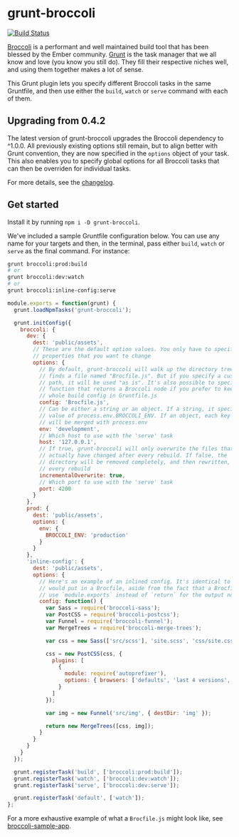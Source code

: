# grunt-broccoli
[![Build Status](https://travis-ci.org/quandl/grunt-broccoli.svg?branch=master)](https://travis-ci.org/quandl/grunt-broccoli)

[Broccoli](http://broccolijs.com/) is a performant and well maintained build tool that has been blessed by the Ember community. [Grunt](https://gruntjs.com/) is the task manager that we all know and love (you know you still do). They fill their respective niches well, and using them together makes a lot of sense.

This Grunt plugin lets you specify different Broccoli tasks in the same Gruntfile, and then use either the `build`, `watch` or `serve` command with each of them.

## Upgrading from 0.4.2

The latest version of grunt-broccoli upgrades the Broccoli dependency to ^1.0.0. All previously existing options still remain, but to align better with Grunt convention, they are now specified in the `options` object of your task. This also enables you to specify global options for all Broccoli tasks that can then be overriden for individual tasks.

For more details, see the [changelog](https://github.com/EmberSherpa/grunt-broccoli/blob/master/CHANGELOG.md).

## Get started

Install it by running `npm i -D grunt-broccoli`.

We've included a sample Gruntfile configuration below. You can use any name for your targets and then, in the terminal, pass either `build`, `watch` or `serve` as the final command. For instance:

```sh
grunt broccoli:prod:build
# or
grunt broccoli:dev:watch
# or
grunt broccoli:inline-config:serve
```

```js
module.exports = function(grunt) {
  grunt.loadNpmTasks('grunt-broccoli');

  grunt.initConfig({
    broccoli: {
      dev: {
        dest: 'public/assets',
        // These are the default option values. You only have to specify the
        // properties that you want to change
        options: {
          // By default, grunt-broccoli will walk up the directory tree until it
          // finds a file named "Brocfile.js". But if you specify a custom
          // path, it will be used "as is". It's also possible to specify a
          // function that returns a Broccoli node if you prefer to keep your
          // whole build config in Gruntfile.js
          config: 'Brocfile.js',
          // Can be either a string or an object. If a string, it specifies the
          // value of process.env.BROCCOLI_ENV. If an object, each key and value
          // will be merged with process.env
          env: 'development',
          // Which host to use with the 'serve' task
          host: '127.0.0.1',
          // If true, grunt-broccoli will only overwrite the files that
          // actually have changed after every rebuild. If false, the 'dest'
          // directory will be removed completely, and then rewritten, after
          // every rebuild
          incrementalOverwrite: true,
          // Which port to use with the 'serve' task
          port: 4200
        }
      },
      prod: {
        dest: 'public/assets',
        options: {
          env: {
            BROCCOLI_ENV: 'production'
          }
        }
      },
      'inline-config': {
        dest: 'public/assets',
        options: {
          // Here's an example of an inlined config. It's identical to what you
          // would put in a Brocfile, aside from the fact that a Brocfile would
          // use `module.exports` instead of `return` for the output node
          config: function() {
            var Sass = require('broccoli-sass');
            var PostCSS = require('broccoli-postcss');
            var Funnel = require('broccoli-funnel');
            var MergeTrees = require('broccoli-merge-trees');

            var css = new Sass(['src/scss'], 'site.scss', 'css/site.css');

            css = new PostCSS(css, {
              plugins: [
                {
                  module: require('autoprefixer'),
                  options: { browsers: ['defaults', 'last 4 versions', 'IE 9'] }
                }
              ]
            });

            var img = new Funnel('src/img', { destDir: 'img' });

            return new MergeTrees([css, img]);
          }
        }
      }
    }
  });

  grunt.registerTask('build', ['broccoli:prod:build']);
  grunt.registerTask('watch', ['broccoli:dev:watch']);
  grunt.registerTask('serve', ['broccoli:dev:serve']);

  grunt.registerTask('default', ['watch']);
};
```

For a more exhaustive example of what a `Brocfile.js` might look like, see [broccoli-sample-app](https://github.com/broccolijs/broccoli-sample-app).
